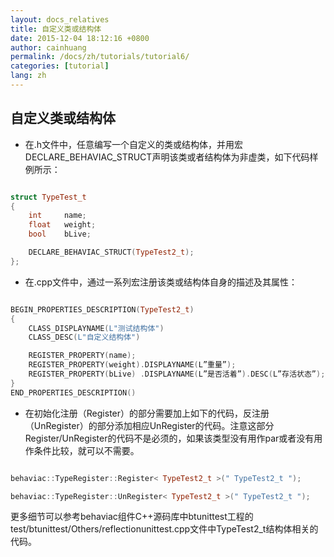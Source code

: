 ```yaml
---
layout: docs_relatives
title: 自定义类或结构体
date: 2015-12-04 18:12:16 +0800
author: cainhuang
permalink: /docs/zh/tutorials/tutorial6/
categories: [tutorial]
lang: zh
---
```


## 自定义类或结构体
- 在.h文件中，任意编写一个自定义的类或结构体，并用宏DECLARE_BEHAVIAC_STRUCT声明该类或者结构体为非虚类，如下代码样例所示：

``` c++

struct TypeTest_t
{
	int		name;
	float	weight;
	bool	bLive;

	DECLARE_BEHAVIAC_STRUCT(TypeTest2_t);
};

```

- 在.cpp文件中，通过一系列宏注册该类或结构体自身的描述及其属性：

``` c++

BEGIN_PROPERTIES_DESCRIPTION(TypeTest2_t)
{
	CLASS_DISPLAYNAME(L"测试结构体")
	CLASS_DESC(L"自定义结构体")

	REGISTER_PROPERTY(name);
	REGISTER_PROPERTY(weight).DISPLAYNAME(L”重量”);
	REGISTER_PROPERTY(bLive) .DISPLAYNAME(L”是否活着”).DESC(L”存活状态”);
}
END_PROPERTIES_DESCRIPTION()

```

- 在初始化注册（Register）的部分需要加上如下的代码，反注册（UnRegister）的部分添加相应UnRegister的代码。注意这部分Register/UnRegister的代码不是必须的，如果该类型没有用作par或者没有用作条件比较，就可以不需要。

``` c++

behaviac::TypeRegister::Register< TypeTest2_t >(" TypeTest2_t ");

behaviac::TypeRegister::UnRegister< TypeTest2_t >(" TypeTest2_t ");

```

更多细节可以参考behaviac组件C++源码库中btunittest工程的test/btunittest/Others/reflectionunittest.cpp文件中TypeTest2_t结构体相关的代码。
